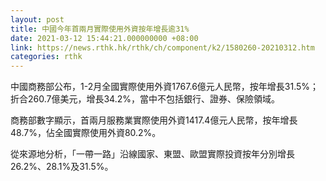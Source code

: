 ```yaml
---
layout: post
title: 中國今年首兩月實際使用外資按年增長逾31%
date: 2021-03-12 15:44:21.000000000 +08:00
link: https://news.rthk.hk/rthk/ch/component/k2/1580260-20210312.htm
categories: rthk
---
```


中國商務部公布，1-2月全國實際使用外資1767.6億元人民幣，按年增長31.5%；折合260.7億美元，增長34.2%，當中不包括銀行、證券、保險領域。

商務部數字顯示，首兩月服務業實際使用外資1417.4億元人民幣，按年增長48.7%，佔全國實際使用外資80.2%。

從來源地分析，「一帶一路」沿線國家、東盟、歐盟實際投資按年分別增長26.2%、28.1%及31.5%。
